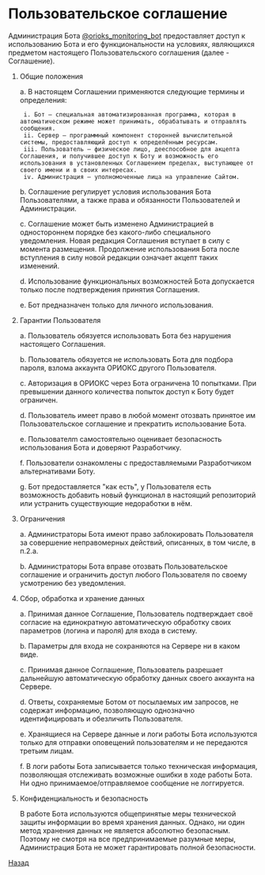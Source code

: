 # Пользовательское соглашение

Администрация Бота [@orioks_monitoring_bot](https://t.me/orioks_monitoring_bot) предоставляет доступ к использованию Бота и его функциональности на условиях, являющихся предметом настоящего Пользовательского соглашения (далее - Соглашение).

1. Общие положения

	a. В настоящем Соглашении применяются следующие термины и определения:

		i. Бот – специальная автоматизированная программа, которая в автоматическом режиме может принимать, обрабатывать и отправлять сообщения.
		ii. Сервер – программный компонент сторонней вычислительной системы, предоставляющий доступ к определённым ресурсам.
		iii. Пользователь – физическое лицо, дееспособное для акцепта Соглашения, и получившее доступ к Боту и возможность его использования в установленных Соглашением пределах, выступающее от своего имени и в своих интересах.
		iv. Администрация – уполномоченные лица на управление Сайтом.

	b. Соглашение регулирует условия использования Бота Пользователями, а также права и обязанности Пользователей и Администрации.

	с. Соглашение может быть изменено Администрацией в одностороннем порядке без какого-либо специального уведомления. Новая редакция Соглашения вступает в силу с момента размещения. Продолжение использования Бота после вступления в силу новой редакции означает акцепт таких изменений.

	d. Использование функциональных возможностей Бота допускается только после подтверждения принятия Соглашения.

	e. Бот предназначен только для личного использования.

2. Гарантии Пользователя

	a. Пользователь обязуется использовать Бота без нарушения настоящего Соглашения.
	
	b. Пользователь обязуется не использовать Бота для подбора пароля, взлома аккаунта ОРИОКС другого Пользователя.

	c. Авторизация в ОРИОКС через Бота ограничена 10 попытками. При превышении данного количества попыток доступ к Боту будет ограничен.

	d. Пользователь имеет право в любой момент отозвать принятое им Пользовательское соглашение и прекратить использование Бота. 

	e. Пользователm самостоятельно оценивает безопасность использования Бота и доверяют Разработчику.

	f. Пользователи ознакомлены с предоставляемыми Разработчиком альтернативами Боту.
	
	g. Бот предоставляется "как есть", у Пользователя есть возможность добавить новый функционал в настоящий репозиторий или устранить существующие недоработки в нём.
	
3. Ограничения

	a. Администраторы Бота имеют право заблокировать Пользователя за совершение неправомерных действий, описанных, в том числе, в п.2.a.
	
	b. Администраторы Бота вправе отозвать Пользовательское соглашение и ограничить доступ любого Пользователя по своему усмотрению без уведомления.

4. Сбор, обработка и хранение данных

	a. Принимая данное Соглашение, Пользователь подтверждает своё согласие на единократную автоматическую обработку своих параметров (логина и пароля) для входа в систему.

	b. Параметры для входа не сохраняются на Сервере ни в каком виде.

	c. Принимая данное Соглашение, Пользователь разрешает дальнейшую автоматическую обработку данных своего аккаунта на Сервере.
	
	d. Ответы, сохраняемые Ботом от посылаемых им запросов, не содержат информацию, позволяющую однозначно идентифицировать и обезличить Пользователя.

	e. Хранящиеся на Сервере данные и логи работы Бота используются только для отправки оповещений пользователям и не передаются третьим лицам.

	f. В логи работы Бота записывается только техническая информация, позволяющая отслеживать возможные ошибки в ходе работы Бота. Ни одно принимаемое/отправляемое сообщение не логгируется.


5. Конфиденциальность и безопасность

	В работе Бота используются общепринятые меры технической защиты информации во время хранения данных. Однако, ни один метод хранения данных не является абсолютно безопасным. Поэтому не смотря на все предпринимаемые разумные меры, Администрация Бота не может гарантировать полной безопасности.

[Назад](./)

